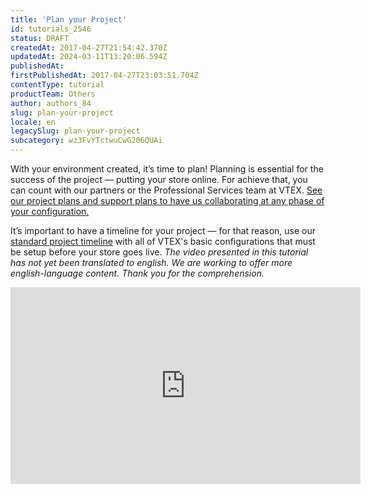 ```yaml
---
title: 'Plan your Project'
id: tutorials_2546
status: DRAFT
createdAt: 2017-04-27T21:54:42.370Z
updatedAt: 2024-03-11T13:20:06.594Z
publishedAt: 
firstPublishedAt: 2017-04-27T23:03:51.704Z
contentType: tutorial
productTeam: Others
author: authors_84
slug: plan-your-project
locale: en
legacySlug: plan-your-project
subcategory: wz3FvYTctwuCwG206QUAi
---
```



With your environment created, it&#8217;s time to plan! Planning is essential for the success of the project — putting your store online. For achieve that, you can count with our partners or the Professional Services team at VTEX. [See our project plans and support plans to have us collaborating at any phase of your configuration.](http://help.vtex.com/en/support-plans)

It&#8217;s important to have a timeline for your project — for that reason, use our [standard project timeline](http://help.vtex.com/en/tutorial/using-the-project-task-timeline/) with all of VTEX's basic configurations that must be setup before your store goes live.
_The video presented in this tutorial has not yet been translated to english. We are working to offer more english-language content. Thank you for the comprehension._

<iframe src="https://www.youtube.com/embed/fELssBu9GM4" width="560" height="315" frameborder="0" allowfullscreen="allowfullscreen"></iframe>


